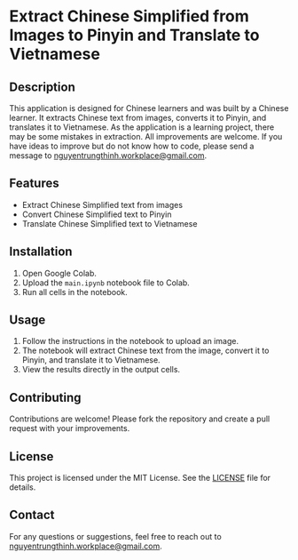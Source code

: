 # Extract Chinese Simplified from Images to Pinyin and Translate to Vietnamese

## Description

This application is designed for Chinese learners and was built by a Chinese learner. It extracts Chinese text from images, converts it to Pinyin, and translates it to Vietnamese. As the application is a learning project, there may be some mistakes in extraction. All improvements are welcome. If you have ideas to improve but do not know how to code, please send a message to nguyentrungthinh.workplace@gmail.com.

## Features

- Extract Chinese Simplified text from images
- Convert Chinese Simplified text to Pinyin
- Translate Chinese Simplified text to Vietnamese

## Installation

1. Open Google Colab.
2. Upload the `main.ipynb` notebook file to Colab.
3. Run all cells in the notebook.

## Usage

1. Follow the instructions in the notebook to upload an image.
2. The notebook will extract Chinese text from the image, convert it to Pinyin, and translate it to Vietnamese.
3. View the results directly in the output cells.

## Contributing

Contributions are welcome! Please fork the repository and create a pull request with your improvements.

## License

This project is licensed under the MIT License. See the [LICENSE](LICENSE) file for details.

## Contact

For any questions or suggestions, feel free to reach out to nguyentrungthinh.workplace@gmail.com.
